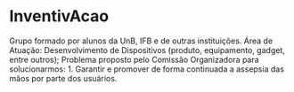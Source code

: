 # InventivAcao


Grupo formado por alunos da UnB, IFB e de outras instituições. 
Área de Atuação: Desenvolvimento de Dispositivos (produto, equipamento, gadget, entre outros);
Problema proposto pelo Comissão Organizadora para solucionarmos:
          1. Garantir e promover de forma continuada a assepsia das mãos por parte dos usuários.
